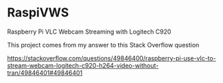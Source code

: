# RaspiVWS
Raspberry Pi VLC Webcam Streaming with Logitech C920

This project comes from my answer to this Stack Overflow question

https://stackoverflow.com/questions/49846400/raspberry-pi-use-vlc-to-stream-webcam-logitech-c920-h264-video-without-tran/49846401#49846401

